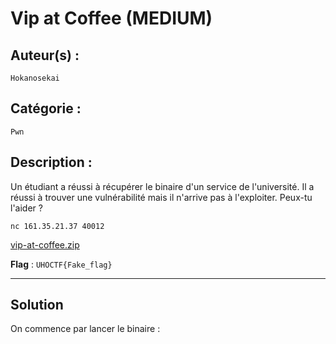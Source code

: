 # Vip at Coffee (MEDIUM)

## Auteur(s) :
`Hokanosekai`

## Catégorie :
`Pwn`

## Description :

Un étudiant a réussi à récupérer le binaire d'un service de l'université. Il a réussi à trouver une vulnérabilité mais il n'arrive pas à l'exploiter. Peux-tu l'aider ?

`nc 161.35.21.37 40012`

[vip-at-coffee.zip](./vip-at-coffee.zip)

**Flag** : `UHOCTF{Fake_flag}`

---

## Solution

On commence par lancer le binaire :
